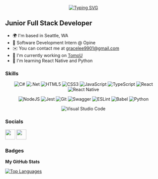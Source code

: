<!-- # Hi, I'm Grace 

## I'm a full-stack developer
-->
<div align="center">

[![Typing SVG](https://readme-typing-svg.demolab.com?font=JetBrains+Mono&pause=800&color=7629F7&center=true&vCenter=true&width=435&lines=Hi%2C+I'm+Grace!;Full+Stack+Developer)](https://git.io/typing-svg)

</div>

Junior Full Stack Developer
---------------------------

* 🌍  I'm based in Seattle, WA
* 🌱 Software Development Intern @ Opine 
* ✉️  You can contact me at [gracelee9901@gmail.com](mailto:gracelee9901@gmail.com)
* 🚀  I'm currently working on [TomoU](https://github.com/g-lee2/TomoU.git)
* 🧠  I'm learning React Native and Python

### Skills

<div align="center">

![C#](https://img.shields.io/badge/c%23-%23239120.svg?style=for-the-badge&logo=c-sharp&logoColor=white) ![.Net](https://img.shields.io/badge/.NET-5C2D91?style=for-the-badge&logo=.net&logoColor=white) ![HTML5](https://img.shields.io/badge/html5-%23E34F26.svg?style=for-the-badge&logo=html5&logoColor=white) ![CSS3](https://img.shields.io/badge/css3-%231572B6.svg?style=for-the-badge&logo=css3&logoColor=white) ![JavaScript](https://img.shields.io/badge/javascript-%23323330.svg?style=for-the-badge&logo=javascript&logoColor=%23F7DF1E) ![TypeScript](https://img.shields.io/badge/typescript-%23007ACC.svg?style=for-the-badge&logo=typescript&logoColor=white) ![React](https://img.shields.io/badge/react-%2320232a.svg?style=for-the-badge&logo=react&logoColor=%2361DAFB) ![React Native](https://img.shields.io/badge/react%20native-%2361DAFB.svg?style=for-the-badge&logo=react&logoColor=white)

![NodeJS](https://img.shields.io/badge/node.js-6DA55F?style=for-the-badge&logo=node.js&logoColor=white) ![Jest](https://img.shields.io/badge/-jest-%23C21325?style=for-the-badge&logo=jest&logoColor=white) ![Git](https://img.shields.io/badge/git-%23F05033.svg?style=for-the-badge&logo=git&logoColor=white) ![Swagger](https://img.shields.io/badge/-Swagger-%23Clojure?style=for-the-badge&logo=swagger&logoColor=white) ![ESLint](https://img.shields.io/badge/ESLint-4B3263?style=for-the-badge&logo=eslint&logoColor=white) ![Babel](https://img.shields.io/badge/Babel-F9DC3e?style=for-the-badge&logo=babel&logoColor=black) ![Python](https://img.shields.io/badge/python-%2314354C.svg?style=for-the-badge&logo=python&logoColor=white)

![Visual Studio Code](https://img.shields.io/badge/Visual%20Studio%20Code-0078d7.svg?style=for-the-badge&logo=visual-studio-code&logoColor=white)

</div>

### Socials

<p align="left"> <a href="https://www.github.com/g-lee2" target="_blank" rel="noreferrer"><img src="https://raw.githubusercontent.com/danielcranney/readme-generator/main/public/icons/socials/github.svg" width="32" height="32" /></a> <a href="https://www.linkedin.com/in/gracelee-wa" target="_blank" rel="noreferrer"><img src="https://raw.githubusercontent.com/danielcranney/readme-generator/main/public/icons/socials/linkedin.svg" width="32" height="32" /></a></p>

### Badges

<b>My GitHub Stats</b>

<a href="https://github.com/g-lee2" align="left">
  <img src="https://github-readme-stats.vercel.app/api/top-langs/?username=g-lee2&langs_count=5&title_color=0891b2&text_color=ffffff&icon_color=0891b2&bg_color=1c1917&hide_border=true&locale=en&custom_title=Top%205%20Languages" alt="Top Languages" />
</a>




